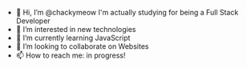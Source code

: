 - 👋 Hi, I’m @chackymeow I'm actually studying for being a Full Stack Developer
- 👀 I’m interested in new technologies
- 🌱 I’m currently learning JavaScript
- 💞️ I’m looking to collaborate on Websites
- 📫 How to reach me: in progress!

<!---
chackymeow/chackymeow is a ✨ special ✨ repository because its `README.md` (this file) appears on your GitHub profile.
You can click the Preview link to take a look at your changes.
--->
